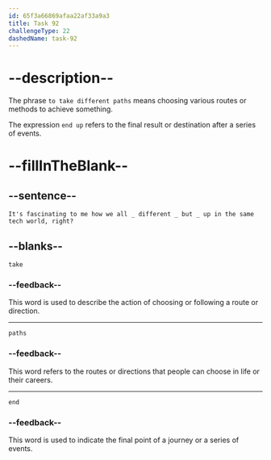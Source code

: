 ```yaml
---
id: 65f3a66869afaa22af33a9a3
title: Task 92
challengeType: 22
dashedName: task-92
---
```


<!--
AUDIO REFERENCE:
"It's fascinating to me how we all take different paths but end up in the same tech world, right?"
-->

# --description--

The phrase `to take different paths` means choosing various routes or methods to achieve something.

The expression `end up` refers to the final result or destination after a series of events.

# --fillInTheBlank--

## --sentence--

`It's fascinating to me how we all _ different _ but _ up in the same tech world, right?`

## --blanks--

`take`

### --feedback--

This word is used to describe the action of choosing or following a route or direction.

---

`paths`

### --feedback--

This word refers to the routes or directions that people can choose in life or their careers.

---

`end`

### --feedback--

This word is used to indicate the final point of a journey or a series of events.
